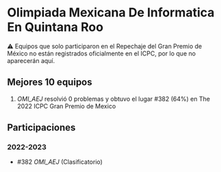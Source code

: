 # Olimpiada Mexicana De Informatica En Quintana Roo

:warning: Equipos que solo participaron en el Repechaje del Gran Premio de México no están registrados oficialmente en el ICPC, por lo que no aparecerán aquí.

## Mejores 10 equipos

1. _OMI_AEJ_ resolvió 0 problemas y obtuvo el lugar #382 (64%) en The 2022 ICPC Gran Premio de Mexico

## Participaciones

### 2022-2023

- #382 _OMI_AEJ_ (Clasificatorio)




